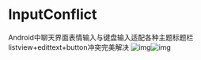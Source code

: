 # InputConflict
Android中聊天界面表情输入与键盘输入适配各种主题标题栏listview+edittext+button冲突完美解决
![img](https://github.com/604982372/InputConflict/blob/master/not_title_bar.gif)![img](https://github.com/604982372/InputConflict/blob/master/title_bar.gif)

